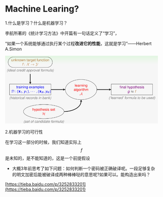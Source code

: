 # Machine Learing?

1.什么是学习？什么是机器学习？

李航所著的《统计学习方法》中开篇有一句话定义了“学习”，

“如果一个系统能够通过执行某个过程**改进它的性能**，这就是学习”——Herbert A.Simon

![](/assets/3WS0M%28LF_E}D_{%29~E6P%28@Q7.png)

2.机器学习的可行性

在学习这一部分的时候，我们知道实际上$$f$$是未知的，是不能知道的，这是一个前提假设

* 大概3年前思考了如下问题：如何判断一个密码被正确破译呢。一段足够复杂的明文加密后能被破译成两种棒棒哒的意思呢?如果可以。能构造出来吗？

[https://tieba.baidu.com/p/3252833201](https://tieba.baidu.com/p/3252833201)


